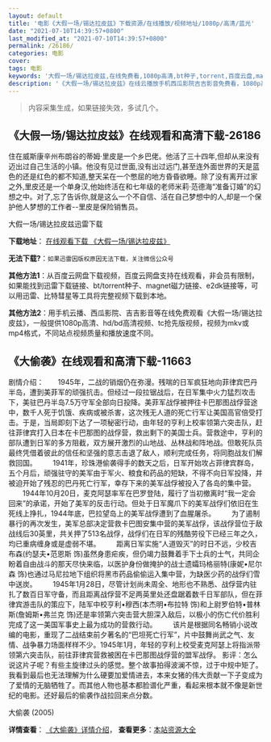 ```yaml
---
layout: default
title: '电影《大假一场/锡达拉皮兹》下载资源/在线播放/视频地址/1080p/高清/蓝光'
date: "2021-07-10T14:39:57+0800"
last_modified_at: "2021-07-10T14:39:57+0800"
permalink: /26186/
categories: 电影
cover:
tags: 电影
keywords: '大假一场/锡达拉皮兹,在线免费看,1080p高清,bt种子,torrent,百度云盘,magnet,磁力链,迅雷下载资源'
description: '《大假一场/锡达拉皮兹》在线云播放手机西瓜影院吉吉影音免费看，1080p高清bd/hd未删减完整版和tc抢先枪版，mkv/mp4格式，附带bt/torrent种子、magnet/磁力链、百度云盘、网盘资源迅雷下载链接'
---
```


>内容采集生成，如果链接失效，多试几个。


## 《大假一场/锡达拉皮兹》在线观看和高清下载-26186

住在威斯康辛州布朗谷的蒂姆&middot;里皮是一个乡巴佬。他活了三十四年,但却从来没有迈出过自己生活的小镇。他没有见过世面,没有出过远门,甚至连外面世界的天是蓝色的还是红色的都不知道,整天呆在一个憋屈的地方昏昏欲睡。除了没有离开过家之外,里皮还是一个单身汉,他始终活在和七年级的老师米莉·范德海&ldquo;准备订婚”的幻想之中。对了,忘了告诉你,就是这么一个不自信、活在自己梦想中的人,却是一个保护他人梦想的工作者--里皮是保险销售员。


大假一场/锡达拉皮兹迅雷下载

**下载地址**： [在线观看下载 《大假一场/锡达拉皮兹》](https://www.993dy.com//vod-detail-id-21981.html) 


**无法下载?**：`如果迅雷因版权原因无法下载，关注微信公众号 `

**其他方法1**：从百度云网盘下载视频，百度云网盘支持在线观看，非会员有限制，如果能找到迅雷下载链接、bt/torrent种子、magnet磁力链接、e2dk链接等，可以用迅雷、比特彗星等工具将完整视频下载到本地。

**其他方法2**：用手机云播、西瓜影院、吉吉影音等在线免费观看《大假一场/锡达拉皮兹》，一般提供1080p高清、hd/bd高清视频、tc抢先版视频，视频为mkv或mp4格式，不同站点视频质量和播放速度不同。


## 《大偷袭》在线观看和高清下载-11663

剧情介绍：　　1945年，二战的销烟仍在弥漫。残喘的日军疯狂地向菲律宾巴丹半岛，遭到美菲军的顽强抗击。但经过一段拉锯战后，在日军集中火力猛烈攻击下，美驻巴丹半岛7.5万守军全部向日投降。美菲军战俘被押往卡巴那图战俘营途中，数千人死于饥饿、疾病或被杀害，这次残无人道的死亡行军让美国高官倍受打击。于是，当局即刻下达了一项秘密行动，由年轻的亨利上校率领第六突击队，赶往菲律宾打入日本在卡巴那图的战俘营，救出剩下的美国士兵。营救途中，亨利的部队遭到日军的多方阻截，双方展开激烈的山地战、丛林战和阵地战。但敢死队员最终凭借着彼此的信任和坚强的意志击退了敌人，顺利完成任务，将同胞战友们解救回国。 　　1941年，珍珠港偷袭得手的数天之后，日军开始攻占菲律宾群岛，五个月后，顽强驻守的美军由于军火、粮食和药品的短缺，不得不向日军投降，并被迫开始了残忍的巴丹死亡行军，幸存下来的美军战俘被投入了各岛的集中营。 　　1944年10月20日，麦克阿瑟率军在巴罗登陆，履行了当初撤离时“我一定会回来”的承诺，开始了美军的反击行动。但处于日军魔爪下的美军战俘们依旧在生死线上挣扎，1944年底，巴拉望岛上的美军战俘遭到了血腥屠杀。 　　为了遏制暴行的再次发生，美军总部决定营救卡巴图安集中营的美军战俘，该战俘营位于敌战线后30英里，共关押了513名战俘，战俘们在日军的残酷劳役下已经三年之久，均已重病缠身或是虚弱不堪。 　　距离日军实施“人道毁灭”的时日不远，少校吉布森(约瑟夫•范恩斯 饰)虽然身患疟疾，但仍竭力鼓舞着手下士兵的士气，共同企盼着自由战斗的那天尽快来临，以医护身份做掩护的战士遗孀玛格丽特(康妮•尼尔森 饰)也通过马尼拉地下组织将黑市药品偷偷运入集中营，为缺医少药的战俘们雪中送炭。 　　1945年1月28日，尽管计划尚未周全、地形也不熟悉、战俘营内驻扎了数百日军守备，而且距离战俘营不足两英里处还盘踞着数千日军部队，但在菲律宾游击队的策应下，陆军中校亨利•穆西(本杰明•布拉特 饰)和上尉罗伯特•普林斯(詹姆斯•弗兰克 饰)还是率领第六突击营大胆深入敌后，以极小的伤亡代价胜利完成了这一美国军事史上最为成功的营救行动。 　　该片是根据同名畅销小说改编的电影，重现了二战结束前夕著名的“巴坦死亡行军”，片中鼓舞尚武之气、友情、战争暴力场面样样不少。1945年1月，年轻的亨利上校受麦克阿瑟上将指派带领第六突击队，前往菲律宾营救被困在卡巴那图战俘营的盟军战俘。 影评：怎么说这片子呢？有些主旋律过头的感觉。整个故事拍得波澜不惊，过于中规中矩了。我看到最后也无法理解为什么硬要加爱情进去，本来女猪的伟大贡献一下子变成为了爱情的无脑牺牲了。而其他人物也基本都脸谱化严重，看起来根本就不像是新世纪的电影。还好最后的偷袭作战拉回来点分数。


大偷袭 (2005)

**详情查看**： [《大偷袭》详情介绍](/movie/11663/)， **查看更多**：[本站资源大全](/movie/t/all/)

